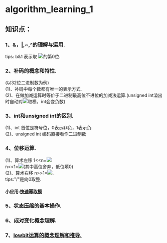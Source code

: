 # algorithm_learning_1
## 知识点：
### 1、&，|,~,^的理解与运用.
tips: b&1 表示取 <img src="http://chart.googleapis.com/chart?cht=tx&chl=$$(b)_2$$" style="border:none;">的第0位.
### 2、补码的概念和特性.
(以32位二进制数为例)\
(1)、补码中每个数都有唯一的表示方式.\
(2)、在做加减运算时等价于二进制最高位不进位的加减法运算.(unsigned int溢出时自动对<img src="http://chart.googleapis.com/chart?cht=tx&chl=$$2^{32}$$" style="border:none;">取模，int会变负数)
### 3、int和unsigned int的区别.
(1)、int 首位是符号位，0表示非负，1表示负.\
(2)、unsigned int 编码直接看作二进制数
### 4、位移运算.
(1)、算术左移 1<<n=<img src="http://chart.googleapis.com/chart?cht=tx&chl=$$2^n$$" style="border:none;">\
     n<<1=<img src="http://chart.googleapis.com/chart?cht=tx&chl=$$2n$$" style="border:none;">(其中高位舍弃，低位填0)\
(2)、算术右移 n>>1=<img src="http://chart.googleapis.com/chart?cht=tx&chl=$$\lfloor \frac{n}{2} \rfloor$$" style="border:none;">.\
tips:"/"是向0取整.
#### 小应用:[快速幂取模](https://github.com/zezewww/algorithm_learning/blob/master/0x00%E5%9F%BA%E6%9C%AC%E7%AE%97%E6%B3%95/0x01_%E5%BF%AB%E9%80%9F%E5%B9%82.cpp)
### 5、状态压缩的基本操作.
### 6、成对变化概念理解.
### 7、[lowbit运算的概念理解和推导.](https://github.com/zezewww/algorithm_learning/blob/master/0x00%E5%9F%BA%E6%9C%AC%E7%AE%97%E6%B3%95/0x00_lowbit%E8%BF%90%E7%AE%97%E6%80%BB%E7%BB%93.cpp)
